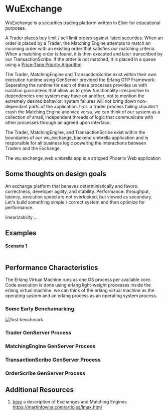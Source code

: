 # WuExchange

WuExchange is a securities trading platform written in Elixir for educational purposes.

A Trader places buy limit / sell limit orders against listed securities. When an order is placed by a Trader,
the Matching Engine attempts to match an incoming order with an existing order that satisfies our matching criteria.
When a matching order is found, it is then executed and later transcribed by our TransactionScribe.
If the order is not matched, it is placed in a queue using a [Price-Time Priority Algorithm](https://www.cmegroup.com/confluence/display/EPICSANDBOX/Matching+Algorithms)

The Trader, MatchingEngine and TransactionScribe exist within their own execution runtime using
GenServer provided the Erlang OTP Framework. Seperating the runtime for each of these processes
provides us with isolation guaruntees that allow us to grow functionality irrespective to
dependencies one system may have on another, not to mention the extremely desired behavior: system
failures will not bring down non-dependant parts of the application. tl;dr: a trader process failing
shouldn't crash the Matching Engine and vice versa. we can think of our system as a collection of small,
independent threads of logic that communicate with other processes through an agreed upon interface.


The Trader, MatchingEngine, and TransactionScribe exist within the boundaries of our wu_exchange_backend
umbrella application and is responsible for all business logic powering the interactions between Traders
and the Exchange.

The wu_exchange_web umbrella app is a stripped Phoenix Web application 

## Some thoughts on design goals

An exchange platform that behaves deterministically and favors: correctness, developer agility, and stability.
Performance: throughput, latency, execution speed are not overlooked, but viewed
as secondary. Let's build something simple / correct system and then optimize for performance.


linearizability ...


## Examples

#### Scenario 1

```
```

## Performance Characteristics
The Erlang Virtual Machine runs as one OS process per available core. Code execution is done using erlang
light-weight processes inside the erlang virtual machine. 
we can think of the erlang virtual machine as the operating system and an erlang process as an operating system process.

### Some Early Benchamarking

![first benchmark](https://github.com/brianwu02/WuExchange/blob/master/imgs/performance.png)





### Trader GenServer Process

### MatchingEngine GenServer Process

### TransactionScribe GenServer Process

### OrderScribe GenServer Process


## Additional Resources
1. [here](https://www.connamara.com/exchanges/) a description of Exchanges and Matching Engines
https://martinfowler.com/articles/lmax.html

